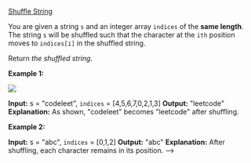  [Shuffle String](https://leetcode.com/problems/shuffle-string/)

You are given a string  `s`  and an integer array  `indices`  of the  **same length**. The string  `s`  will be shuffled such that the character at the  `ith`  position moves to  `indices[i]`  in the shuffled string.

Return  _the shuffled string_.

**Example 1:**

![](https://assets.leetcode.com/uploads/2020/07/09/q1.jpg)

**Input:** s = "codeleet", `indices` = [4,5,6,7,0,2,1,3]
**Output:** "leetcode"
**Explanation:** As shown, "codeleet" becomes "leetcode" after shuffling.

**Example 2:**

**Input:** s = "abc", `indices` = [0,1,2]
**Output:** "abc"
**Explanation:** After shuffling, each character remains in its position. -->


